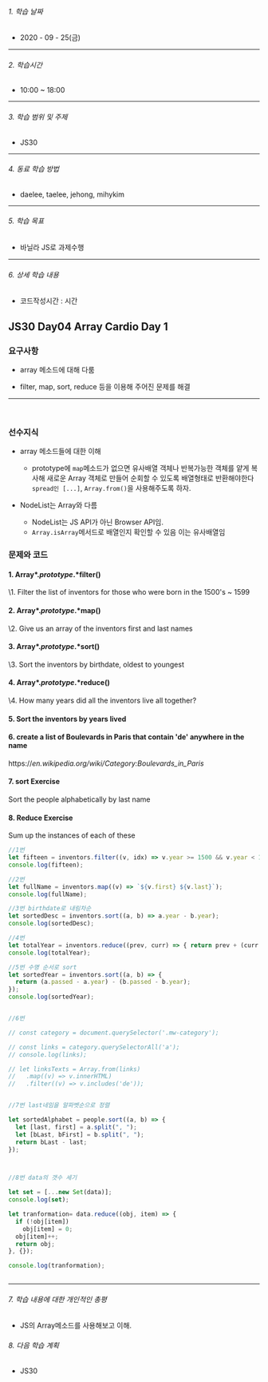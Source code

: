 

###### 1. 학습 날짜

- 2020 - 09 - 25(금)

---

###### 2. 학습시간

- 10:00 ~ 18:00

---

###### 3. 학습 범위 및 주제

- JS30

---

###### 4. 동료 학습 방법 

- daelee, taelee, jehong, mihykim

---

###### 5. 학습 목표 

- 바닐라 JS로 과제수행

---

###### 6. 상세 학습 내용

- 코드작성시간 :  시간

## JS30 Day04 Array Cardio Day 1



### 요구사항

- array 메소드에 대해 다룸

- filter, map, sort, reduce 등을 이용해 주어진 문제를 해결

  

---

<br>

### 선수지식

- array 메소드들에 대한 이해

  - prototype에 `map`메소드가 없으면 유사배열 객체나 반복가능한 객체를 얕게 복사해 새로운 Array 객체로 만들어 순회할 수 있도록 배열형태로 반환해야한다 `spread인 [...]`, `Array.from()`을 사용해주도록 하자.

- NodeList는 Array와 다름

  - NodeList는 JS API가 아닌 Browser API임.
  - `Array.isArray`메서드로 배열인지 확인할 수 있음 이는 유사배열임

  

### 문제와 코드



#### 1. Array*.*prototype*.*filter()

  \1. Filter the list of inventors for those who were born in the 1500's ~ 1599



#### 2. Array*.*prototype*.*map()

  \2. Give us an array of the inventors first and last names





#### 3. Array*.*prototype*.*sort()

  \3. Sort the inventors by birthdate, oldest to youngest



#### 4. Array*.*prototype*.*reduce()

  \4. How many years did all the inventors live all together?



#### 5. Sort the inventors by years lived



#### 6. create a list of Boulevards in Paris that contain 'de' anywhere in the name

  https://*en.wikipedia.org/wiki/Category:Boulevards_in_Paris*



#### 7.  sort Exercise

  Sort the people alphabetically by last name



#### 8. Reduce Exercise

  Sum up the instances of each of these



```javascript
//1번 
let fifteen = inventors.filter((v, idx) => v.year >= 1500 && v.year < 1600);
console.log(fifteen);

//2번
let fullName = inventors.map((v) => `${v.first} ${v.last}`);
console.log(fullName);

//3번 birthdate로 내림차순
let sortedDesc = inventors.sort((a, b) => a.year - b.year); 
console.log(sortedDesc);

//4번
let totalYear = inventors.reduce((prev, curr) => { return prev + (curr.passed - curr.year)},0)
console.log(totalYear);

//5번 수명 순서로 sort
let sortedYear = inventors.sort((a, b) => {
  return (a.passed - a.year) - (b.passed - b.year);
});
console.log(sortedYear);


//6번

// const category = document.querySelector('.mw-category');

// const links = category.querySelectorAll('a');
// console.log(links);

// let linksTexts = Array.from(links)
//   .map((v) => v.innerHTML)
//   .filter((v) => v.includes('de'));


//7번 last네임을 알파벳순으로 정렬

let sortedAlphabet = people.sort((a, b) => {
  let [last, first] = a.split(", ");
  let [bLast, bFirst] = b.split(", ");
  return bLast - last;
});



//8번 data의 갯수 세기

let set = [...new Set(data)];
console.log(set);

let tranformation= data.reduce((obj, item) => { 
  if (!obj[item])
    obj[item] = 0;
  obj[item]++;
  return obj;
}, {});

console.log(tranformation);



```



---

###### 7. 학습 내용에 대한 개인적인 총평

- JS의 Array메소드를 사용해보고 이해.

###### 8. 다음 학습 계획

- JS30